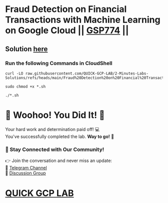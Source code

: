 # Fraud Detection on Financial Transactions with Machine Learning on Google Cloud || [GSP774](https://www.cloudskillsboost.google/focuses/17976?parent=catalog) ||

## Solution [here](https://youtu.be/-1yvO1yVaKA)

### Run the following Commands in CloudShell

```
curl -LO raw.githubusercontent.com/QUICK-GCP-LAB/2-Minutes-Labs-Solutions/refs/heads/main/Fraud%20Detection%20on%20Financial%20Transactions%20with%20Machine%20Learning%20on%20Google%20Cloud/gsp774.sh

sudo chmod +x *.sh

./*.sh
```

# 🎉 Woohoo! You Did It! 🎉  

Your hard work and determination paid off! 💻  
You've successfully completed the lab. **Way to go!** 🚀

### 💬 Stay Connected with Our Community!  
👉 Join the conversation and never miss an update:  
📢 [Telegram Channel](https://t.me/quickgcplab)  
👥 [Discussion Group](https://t.me/quickgcplabchats)  

# [QUICK GCP LAB](https://www.youtube.com/@quickgcplab)
